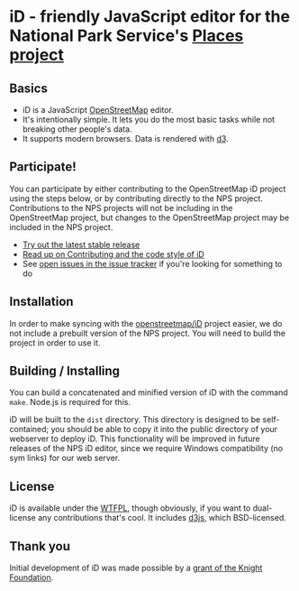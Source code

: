 # iD - friendly JavaScript editor for the National Park Service's [Places project](http://www.nps.gov/poi/)

## Basics

* iD is a JavaScript [OpenStreetMap](http://www.openstreetmap.org/) editor.
* It's intentionally simple. It lets you do the most basic tasks while
  not breaking other people's data.
* It supports modern browsers. Data is rendered with [d3](http://d3js.org/).

## Participate!

You can participate by either contributing to the OpenStreetMap iD project using the steps below, or by contributing directly to the NPS project. Contributions to the NPS projects will not be including in the OpenStreetMap project, but changes to the OpenStreetMap project may be included in the NPS project.
* [Try out the latest stable release](http://openstreetmap.us/iD/release)
* [Read up on Contributing and the code style of iD](CONTRIBUTING.md)
* See [open issues in the issue tracker](https://github.com/openstreetmap/iD/issues?state=open) if you're looking for something to do

## Installation

In order to make syncing with the [openstreetmap/iD](https://github.com/openstreetmap/iD) project easier, we do not include a prebuilt version of the NPS project. You will need to build the project in order to use it.

## Building / Installing

You can build a concatenated and minified version of iD with the command `make`. Node.js is
required for this.

iD will be built to the `dist` directory. This directory is designed to be self-contained; you should be able to copy it
into the public directory of your webserver to deploy iD. This functionality will be improved in future releases of the NPS iD editor, since we require Windows compatibility (no sym links) for our web server.

## License

iD is available under the [WTFPL](http://sam.zoy.org/wtfpl/), though obviously, if you want to dual-license
any contributions that's cool. It includes [d3js](http://d3js.org/), which BSD-licensed.

## Thank you

Initial development of iD was made possible by a [grant of the Knight Foundation](http://www.mapbox.com/blog/knight-invests-openstreetmap/).
